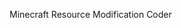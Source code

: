 Minecraft Resource Modification Coder

<!---
Spwaiii/Spwaiii is a ✨ special ✨ repository because its `README.md` (this file) appears on your GitHub profile.
You can click the Preview link to take a look at your changes.
--->
